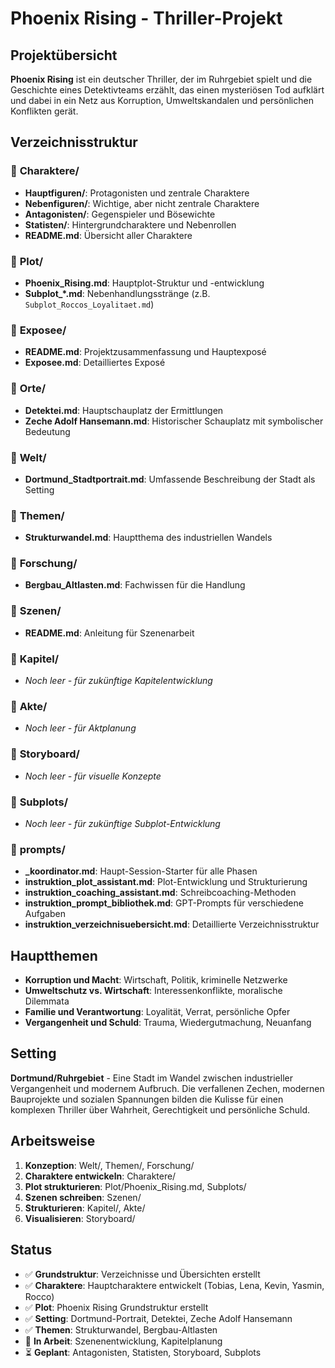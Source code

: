 # Phoenix Rising - Thriller-Projekt

## Projektübersicht

**Phoenix Rising** ist ein deutscher Thriller, der im Ruhrgebiet spielt und die Geschichte eines Detektivteams erzählt, das einen mysteriösen Tod aufklärt und dabei in ein Netz aus Korruption, Umweltskandalen und persönlichen Konflikten gerät.

## Verzeichnisstruktur

### 📁 **Charaktere/**
- **Hauptfiguren/**: Protagonisten und zentrale Charaktere
- **Nebenfiguren/**: Wichtige, aber nicht zentrale Charaktere  
- **Antagonisten/**: Gegenspieler und Bösewichte
- **Statisten/**: Hintergrundcharaktere und Nebenrollen
- **README.md**: Übersicht aller Charaktere

### 📁 **Plot/**
- **Phoenix_Rising.md**: Hauptplot-Struktur und -entwicklung
- **Subplot_*.md**: Nebenhandlungsstränge (z.B. `Subplot_Roccos_Loyalitaet.md`)

### 📁 **Exposee/**
- **README.md**: Projektzusammenfassung und Hauptexposé
- **Exposee.md**: Detailliertes Exposé

### 📁 **Orte/**
- **Detektei.md**: Hauptschauplatz der Ermittlungen
- **Zeche Adolf Hansemann.md**: Historischer Schauplatz mit symbolischer Bedeutung

### 📁 **Welt/**
- **Dortmund_Stadtportrait.md**: Umfassende Beschreibung der Stadt als Setting

### 📁 **Themen/**
- **Strukturwandel.md**: Hauptthema des industriellen Wandels

### 📁 **Forschung/**
- **Bergbau_Altlasten.md**: Fachwissen für die Handlung

### 📁 **Szenen/**
- **README.md**: Anleitung für Szenenarbeit

### 📁 **Kapitel/**
- *Noch leer - für zukünftige Kapitelentwicklung*

### 📁 **Akte/**
- *Noch leer - für Aktplanung*

### 📁 **Storyboard/**
- *Noch leer - für visuelle Konzepte*

### 📁 **Subplots/**
- *Noch leer - für zukünftige Subplot-Entwicklung*

### 📁 **prompts/**
- **_koordinator.md**: Haupt-Session-Starter für alle Phasen
- **instruktion_plot_assistant.md**: Plot-Entwicklung und Strukturierung
- **instruktion_coaching_assistant.md**: Schreibcoaching-Methoden
- **instruktion_prompt_bibliothek.md**: GPT-Prompts für verschiedene Aufgaben
- **instruktion_verzeichnisuebersicht.md**: Detaillierte Verzeichnisstruktur

## Hauptthemen

- **Korruption und Macht**: Wirtschaft, Politik, kriminelle Netzwerke
- **Umweltschutz vs. Wirtschaft**: Interessenkonflikte, moralische Dilemmata
- **Familie und Verantwortung**: Loyalität, Verrat, persönliche Opfer
- **Vergangenheit und Schuld**: Trauma, Wiedergutmachung, Neuanfang

## Setting

**Dortmund/Ruhrgebiet** - Eine Stadt im Wandel zwischen industrieller Vergangenheit und modernem Aufbruch. Die verfallenen Zechen, modernen Bauprojekte und sozialen Spannungen bilden die Kulisse für einen komplexen Thriller über Wahrheit, Gerechtigkeit und persönliche Schuld.

## Arbeitsweise

1. **Konzeption**: Welt/, Themen/, Forschung/
2. **Charaktere entwickeln**: Charaktere/
3. **Plot strukturieren**: Plot/Phoenix_Rising.md, Subplots/
4. **Szenen schreiben**: Szenen/
5. **Strukturieren**: Kapitel/, Akte/
6. **Visualisieren**: Storyboard/

## Status

- ✅ **Grundstruktur**: Verzeichnisse und Übersichten erstellt
- ✅ **Charaktere**: Hauptcharaktere entwickelt (Tobias, Lena, Kevin, Yasmin, Rocco)
- ✅ **Plot**: Phoenix Rising Grundstruktur erstellt
- ✅ **Setting**: Dortmund-Portrait, Detektei, Zeche Adolf Hansemann
- ✅ **Themen**: Strukturwandel, Bergbau-Altlasten
- 🔄 **In Arbeit**: Szenenentwicklung, Kapitelplanung
- ⏳ **Geplant**: Antagonisten, Statisten, Storyboard, Subplots 